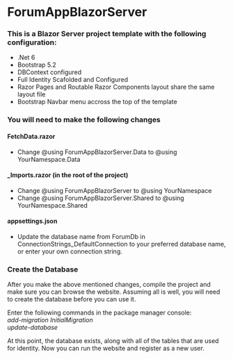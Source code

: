 # ForumAppBlazorServer
### This is a Blazor Server project template with the following configuration: ###

* .Net 6
* Bootstrap 5.2
* DBContext configured
* Full Identity Scafolded and Configured
* Razor Pages and Routable Razor Components layout share the same layout file
* Bootstrap Navbar menu accross the top of  the template

### You will need to make the following changes ###
#### FetchData.razor ####
* Change @using ForumAppBlazorServer.Data to @using YourNamespace.Data

#### _Imports.razor (in the root of the project) ####
* Change @using ForumAppBlazorServer to @using YourNamespace
* Change @using ForumAppBlazorServer.Shared to @using YourNamespace.Shared

#### appsettings.json ####
* Update the database name from ForumDb in ConnectionStrings_DefaultConnection to your preferred database name, or enter your own connection string.


### Create the Database ###
After you make the above mentioned changes, compile the project and make sure you can browse the website. 
Assuming all is well, you will need to create the database before you can use it. 

Enter the following commands in the package manager console:  
*add-migration InitialMigration*  
*update-database*  

At this point, the database exists, along with all of the tables that are used for identity. Now you can run the website and register as a new user.
